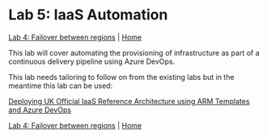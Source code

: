 # Lab 5: IaaS Automation

[Lab 4: Failover between regions](https://github.com/gidavies/MovingToInfraAsCodeLab/blob/master/MoveIacLab4.md) | [Home](https://github.com/gidavies/MovingToInfraAsCodeLab/blob/master/README.md)

This lab will cover automating the provisioning of infrastructure as part of a continuous delivery pipeline using Azure DevOps.

This lab needs tailoring to follow on from the existing labs but in the meantime this lab can be used:

[Deploying UK Official IaaS Reference Architecture using ARM Templates and Azure DevOps](https://github.com/gidavies/AzureDevOps-UKGovRefArch)

[Lab 4: Failover between regions](https://github.com/gidavies/MovingToInfraAsCodeLab/blob/master/MoveIacLab4.md) | [Home](https://github.com/gidavies/MovingToInfraAsCodeLab/blob/master/README.md)
